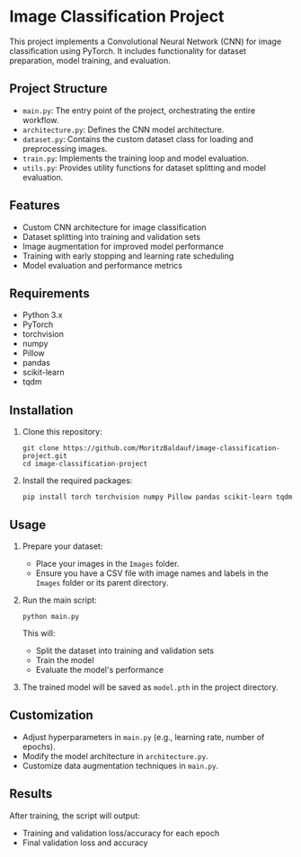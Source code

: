 # Image Classification Project

This project implements a Convolutional Neural Network (CNN) for image classification using PyTorch. It includes functionality for dataset preparation, model training, and evaluation.

## Project Structure

- `main.py`: The entry point of the project, orchestrating the entire workflow.
- `architecture.py`: Defines the CNN model architecture.
- `dataset.py`: Contains the custom dataset class for loading and preprocessing images.
- `train.py`: Implements the training loop and model evaluation.
- `utils.py`: Provides utility functions for dataset splitting and model evaluation.

## Features

- Custom CNN architecture for image classification
- Dataset splitting into training and validation sets
- Image augmentation for improved model performance
- Training with early stopping and learning rate scheduling
- Model evaluation and performance metrics

## Requirements

- Python 3.x
- PyTorch
- torchvision
- numpy
- Pillow
- pandas
- scikit-learn
- tqdm

## Installation

1. Clone this repository:
   ```
   git clone https://github.com/MoritzBaldauf/image-classification-project.git
   cd image-classification-project
   ```

2. Install the required packages:
   ```
   pip install torch torchvision numpy Pillow pandas scikit-learn tqdm
   ```

## Usage

1. Prepare your dataset:
   - Place your images in the `Images` folder.
   - Ensure you have a CSV file with image names and labels in the `Images` folder or its parent directory.

2. Run the main script:
   ```
   python main.py
   ```

   This will:
   - Split the dataset into training and validation sets
   - Train the model
   - Evaluate the model's performance

3. The trained model will be saved as `model.pth` in the project directory.

## Customization

- Adjust hyperparameters in `main.py` (e.g., learning rate, number of epochs).
- Modify the model architecture in `architecture.py`.
- Customize data augmentation techniques in `main.py`.

## Results

After training, the script will output:
- Training and validation loss/accuracy for each epoch
- Final validation loss and accuracy

